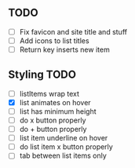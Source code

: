## TODO

-   [ ] Fix favicon and site title and stuff
-   [ ] Add icons to list titles
-   [ ] Return key inserts new item

## Styling TODO

-   [ ] listItems wrap text
-   [x] list animates on hover
-   [ ] list has minimum height
-   [ ] do x button properly
-   [ ] do + button properly
-   [ ] list item underline on hover
-   [ ] do list item x button properly
-   [ ] tab between list items only
